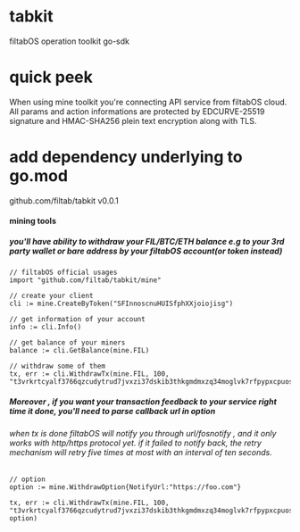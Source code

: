 # tabkit
filtabOS operation toolkit go-sdk

# quick peek
When using mine toolkit you're connecting API service from filtabOS cloud.
All params and action informations are protected by EDCURVE-25519 signature and HMAC-SHA256 plein text encryption along with TLS.


# add dependency underlying to go.mod
github.com/filtab/tabkit v0.0.1

#### mining tools
##### you'll have ability to withdraw your FIL/BTC/ETH balance e.g to your 3rd party wallet or bare address by your filtabOS account(or token instead)


    // filtabOS official usages
    import "github.com/filtab/tabkit/mine"
    
    // create your client
    cli := mine.CreateByToken("SFInnoscnuHUISfphXXjoiojisg")
    
    // get information of your account
    info := cli.Info()
    
    // get balance of your miners
    balance := cli.GetBalance(mine.FIL)
    
    // withdraw some of them 
    tx, err := cli.WithdrawTx(mine.FIL, 100, "t3vrkrtcyalf3766qzcudytrud7jvxzi37dskib3thkgmdmxzq34moglvk7rfpypxcpuosy5hxjbeanlf654sq")
   
##### Moreover , if you want your transaction feedback to your service right time it done, you'll need to parse callback url in option
###### when tx is done filtabOS will notify you through url/fosnotify , and it only works with http/https protocol yet. if it failed to notify back, the retry mechanism will retry five times at most with an interval of ten seconds.

    // option
    option := mine.WithdrawOption{NotifyUrl:"https://foo.com"}
    
    tx, err := cli.WithdrawTx(mine.FIL, 100, "t3vrkrtcyalf3766qzcudytrud7jvxzi37dskib3thkgmdmxzq34moglvk7rfpypxcpuosy5hxjbeanlf654sq", option)